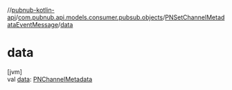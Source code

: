 //[pubnub-kotlin-api](../../../index.md)/[com.pubnub.api.models.consumer.pubsub.objects](../index.md)/[PNSetChannelMetadataEventMessage](index.md)/[data](data.md)

# data

[jvm]\
val [data](data.md): [PNChannelMetadata](../../../../../pubnub-core/pubnub-core-api/pubnub-core-api/com.pubnub.api.models.consumer.objects.channel/-p-n-channel-metadata/index.md)
